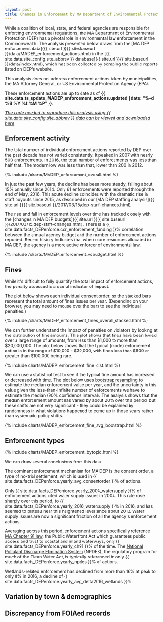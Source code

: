 ```yaml
---
layout: post
title: Changes in Enforcement by MA Department of Environmental Protection Over Time
---
```


While a coalition of local, state, and federal agencies are responsible for enforcing environmental regulations, the MA Department of Environmental Protection (DEP) has a pivotal role in environmental law enforcement in the Commonwealth. The analysis presented below draws from the [MA DEP enforcement data]({{ site.url }}{{ site.baseurl }}/data/MADEP_enforcement_actions.html) in the [{{ site.data.site_config.site_abbrev }} database]({{ site.url }}{{ site.baseurl }}/data/index.html), which has been collected by scraping the public reports listed on DEP's website.

This analysis does not address enforcement actions taken by municipalities, the MA Attorney General, or US Environmental Protection Agency (EPA).

These enforcement actions are up to date as of **{{ site.data.ts_update_MADEP_enforcement_actions.updated | date: "%-d %B %Y %I:%M %P" }}**.

*[The code needed to reproduce this analysis using {{ site.data.site_config.site_abbrev }} data can be viewed and downloaded here](https://github.com/nesanders/MAenvironmentaldata/blob/master/analysis/MADEP_enforcements_viz.py)*

## Enforcement activity

The total number of individual enforcement actions reported by DEP over the past decade has not varied consistently.  It peaked in 2007 with nearly 500 enforcements.  In 2016, the total number of enforcements was less than half that.  The modern low was less than that, lower than 200 in 2012.

{% include /charts/MADEP_enforcement_overall.html %}

In just the past few years, the decline has been more steady, falling about 15% annually since 2014.  Only 61 enforcements were reported through the end of May, 2016.  This acute decline coincides with the dramatic rise in staff buyouts since 2015, as described in our [MA DEP staffing analysis]({{ site.url }}{{ site.baseurl }}/2017/03/15/dep-staff-changes.html).

The rise and fall in enforcement levels over time has tracked closely with the [changes in MA DEP budgets]({{ site.url }}{{ site.baseurl }}/2017/03/15/dep-staff-changes.html).  There is a {{ site.data.facts_DEPenforce.cor_enforcement_funding }}% correlation between the annual agency budget and the number of enforcement actions reported.  Recent history indicates that when more resources allocated to MA DEP, the agency is a more active enforcer of environmental law.

{% include /charts/MADEP_enforcement_vsbudget.html %}

## Fines

While it's difficult to fully quantify the total impact of enforcement actions, the penalty assessed is a useful indicator of impact.  

<!-- Number of enforcements carrying penalties -->


The plot below shows each individual consent order, so the stacked bars represent the total amount of fines issues per year.  (Depending on your browser, you may need to mouse over the bars to see the individual penalties.)

{% include /charts/MADEP_enforcement_fines_overall_stacked.html %}

We can further understand the impact of penalties on violators by looking at the distribution of fine amounts.  This plot shows that fines have been levied over a large range of amounts, from less than $1,000 to more than $20,000,000.  The plot below shows that the typical (mode) enforcement action is in the range of $10,000 - $30,000, with fines less than $800 or greater than $100,000 being rare.

{% include charts/MADEP_enforcement_fine_dist.html %}

We can use a statistical test to see if the typical fine amount has increased or decreased with time.  The plot below uses [bootstrap resampling](https://en.wikipedia.org/wiki/Bootstrap_(statistics)) to estimate the median enforcement value per year, and the uncertainty in this value given the less-than-infinite number of enforcements we have to estimate the median (90% confidence interval).  The analysis shows that the median enforcement amount has varied by about 20% over this period, but these shifts are not very significant - they could be explained by randomness in what violations happened to come up in those years rather than systematic policy shifts.

{% include charts/MADEP_enforcement_fine_avg_bootstrap.html %}


## Enforcement types

{% include charts/MADEP_enforcement_bytopic.html %}

We can draw several conclusions from this data.

The dominant enforcement mechanism for MA DEP is the consent order, a type of no-trial settlement, which is used in {{ site.data.facts_DEPenforce.yearly_avg_consentorder }}% of actions.

Only {{ site.data.facts_DEPenforce.yearly_2004_watersupply }}% of enforcement actions cited water supply issues in 2004.  This rate rose sharply over this period, to {{ site.data.facts_DEPenforce.yearly_2016_watersupply }}% in 2016, and has seemed to plateau near this heightened level since about 2013.  Water supply issues are now a significant fraction of all the agency's enforcement actions.

Averaging across this period, enforcement actions specifically reference [MA Chapter 91 law](http://www.mass.gov/eea/agencies/massdep/water/watersheds/chapter-91-the-massachusetts-public-waterfront-act.html), the Public Waterfront Act which guarantees public access and trust to coastal and inland waterways, only {{ site.data.facts_DEPenforce.yearly_ch91 }}% of the time.  The [National Pollutant Discharge Elimination System](https://www.epa.gov/npdes) (NPDES), the regulatory program for much of the Clean Water Act, is typically referenced in only {{ site.data.facts_DEPenforce.yearly_npdes }}% of actions.

Wetlands-related enforcement has declined from more than 16% at peak to only 8% in 2016, a decline of {{ site.data.facts_DEPenforce.yearly_avg_delta2016_wetlands }}%.


## Variation by town & demographics

## Discrepancy from FOIAed records

